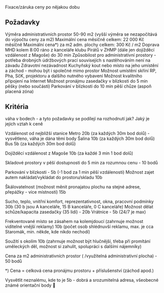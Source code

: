 Fixace/záruka ceny po nějakou dobu

Požadavky
---------------
Výměra administrativních prostor 50-90 m2 (vyšší výměra se nezapočítává do výpočtu ceny za m2) 
Maximální cena měsíčně celkem: 22 000 Kč měsíčně
Maximální cena*) za m2 adm. plochy celkem: 300 Kč / m2
Doprava MHD kolem 8:00 ráno z kanceláře klubu Pirátů v ZHMP (dále jen dojížděcí vzdálenost z Magoše) do 30 min
Způsobilost pro administrativní prostory - potřeba drobných údržbových prací souvisejích s nastěhováním není na závadu
Zdravotní nezávadnost
Kuchyňský kout nebo místo na jeho umístění a záchod - mohou být i společné mimo prostor
Možnost umístění skříní RP, Pha, SčK, projektoru a dalšího nutného vybavení
Možnost kvalitního připojení na Internet
Možnost pronájmu zasedačky v blízkosti do 5 min pěšky (nebo součásti)
Parkování v blízkosti do 10 min pěší chůze (aspoň placená zóna)

Kritéria
----------

váha v bodech - a tyto požadavky se podílejí na rozhodnutí jak? Jaký je jejich vztah k ceně

Vzdálenost od nejbližší stanice
Metro 20b (za každých 30m bod dolů) - vysvětleno, váha je dána těmi body
Šalina 10b (za každých 30m bod dolů)  
Bus 5b (za každých 30m bod dolů)  

Dojížděcí vzdálenost z Magoše 10b (za každé 3 min 1 bod dolů)

Skladové prostory v pěší dostupnosti do 5 min za rozumnou cenu - 10 bodů

Parkování v blízkosti  - 5b (-1 bod za 1 min pěší vzdálenosti)
Možnost zajet autem nakládat/vykládat do prostoru/skladu 10b 

Škálovatelnost (možnost měnit pronajatou plochu na stejné adrese, přepážky - více místností) 15b

Sucho, teplo, vnitřní komfort, reprezentativnost, okna, pracovní podmínky 30b (30 b jsou A kanceláře, 15 B kanceláře, 0 C kanceláře)
Možnost dělat schůze/kapacita zasedačky (35 lidí) - 20b
Vrátnice - 5b (24/7 je max)

Frekventované místo se zásahem na kolemjdoucí (zahrnuje možnost viditelné vnější reklamy) 10b (počet osob shlédnuvší reklamu, max. je cca Staromák, min. někde, kde nikdo nechodí)

Soužití s okolím 10b (zahrnuje možnost být hlučnější, třeba při promítání uměleckých děl, možnost si zahulit, spolupráci s dalšími nájemníky)

Cena za m2 administrativních prostor ( /využitelná administrativní plocha) - 50 bodů

*) Cena = celková cena pronájmu prostoru + příslušenství (záchod apod.)

Vysvětlit neznalému, kde to je 5b - dobrá a srozumitelná adresa, všeobecné známé orientační body


